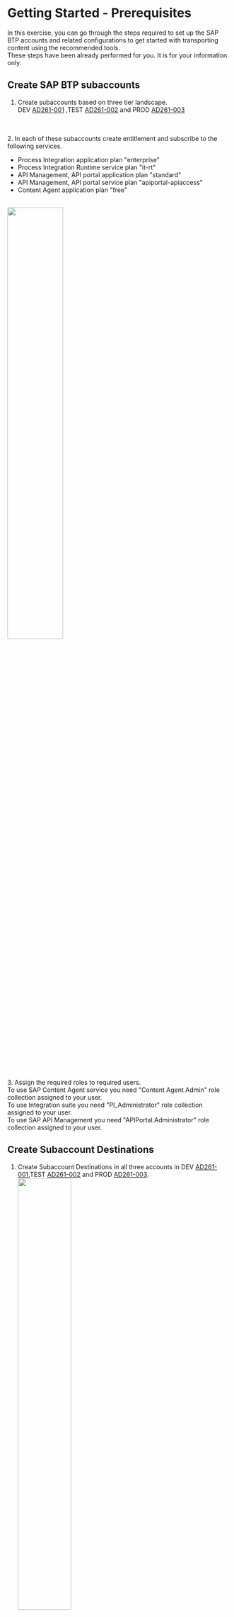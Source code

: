 # Getting Started - Prerequisites

In this exercise, you can go through the steps required to set up the SAP BTP accounts and related configurations to get started with transporting content using the recommended tools.
</br> These steps have been already performed for you. It is for your information only. 

## Create SAP BTP subaccounts 

1. Create subaccounts based on three tier landscape. </br>
DEV  [AD261-001](https://emea.cockpit.btp.cloud.sap/cockpit/#/globalaccount/e2a835b0-3011-4c79-818a-d7767c4627cd/subaccount/6fd4e2f0-4751-4c32-a2c7-1f1591d4847e/subaccountoverview)
,TEST [AD261-002](https://emea.cockpit.btp.cloud.sap/cockpit/#/globalaccount/e2a835b0-3011-4c79-818a-d7767c4627cd/subaccount/c906b09b-513a-4f8b-987e-68bfb5ac1d29/subaccountoverview)
and PROD [AD261-003](https://emea.cockpit.btp.cloud.sap/cockpit/#/globalaccount/e2a835b0-3011-4c79-818a-d7767c4627cd/subaccount/0da621fb-0270-4b8d-bd8c-deee9a443ec2/subaccountoverview) 
</br>
</br>
2. In each of these subaccounts create entitlement and subscribe to the following services. 
	<ul>
	  <li>Process Integration application plan "enterprise" </li>
	  <li>Process Integration Runtime service plan "it-rt" </li>
	  <li>API Management, API portal application plan "standard" </li>
	  <li>API Management, API portal service plan "apiportal-apiaccess" </li>
	  <li>Content Agent application plan "free" </li>
	</ul>
</br><img src="images/Source_account_subscriptions.png" width="50%">
</br>
</br>
3. Assign the required roles to required users. 
</br>To use SAP Content Agent service you need "Content Agent Admin" role collection assigned to your user.
</br>To use Integration suite you need "PI_Administrator" role collection assigned to your user.
</br>To use SAP API Management you need "APIPortal.Administrator" role collection assigned to your user.

<Provide list of roles to be assigned>

## Create Subaccount Destinations
1. Create Subaccount Destinations in all three accounts in DEV [AD261-001](https://emea.cockpit.btp.cloud.sap/cockpit/#/globalaccount/e2a835b0-3011-4c79-818a-d7767c4627cd/subaccount/6fd4e2f0-4751-4c32-a2c7-1f1591d4847e/subaccountoverview),TEST [AD261-002](https://emea.cockpit.btp.cloud.sap/cockpit/#/globalaccount/e2a835b0-3011-4c79-818a-d7767c4627cd/subaccount/c906b09b-513a-4f8b-987e-68bfb5ac1d29/subaccountoverview)
and PROD [AD261-003](https://emea.cockpit.btp.cloud.sap/cockpit/#/globalaccount/e2a835b0-3011-4c79-818a-d7767c4627cd/subaccount/0da621fb-0270-4b8d-bd8c-deee9a443ec2/subaccountoverview).
</br><img src="images/Source_destinations.png" width="50%">
2. To create CloudIntegration Destination, use the service key created for Process Integration Runtime service plan "it-rt". 
3. To create APIManagement Destination, use the service key created for API Management, API portal service plan "apiportal-apiaccess"

## Create Central SAP BTP account
1. Create a central SAP BTP subaccount [AD261-CALM](https://emea.cockpit.btp.cloud.sap/cockpit/#/globalaccount/e2a835b0-3011-4c79-818a-d7767c4627cd/subaccount/291cb5e2-bda7-4b89-bd75-d5ff4fd9df3b)
2. Create subscription for Cloud Transport Management service and assigned required roles. 
To use Cloud Transport Management service you need "Administrator" role collection assigned to your user.
</br><img src="images/TMS-Subscription.png" width="50%">
3. Create subscription for Cloud ALM service. To use Cloud ALM you need "Cross Global Administrator" role collection assigned to your user.
</br><img src="images/CloudALMSubscription.png" width="50%">

## Set up landscape in Cloud Transport Management

1. Create service instance and service key of Content Agent “application” plan in  
TEST [AD261-002](https://emea.cockpit.btp.cloud.sap/cockpit/#/globalaccount/e2a835b0-3011-4c79-818a-d7767c4627cd/subaccount/c906b09b-513a-4f8b-987e-68bfb5ac1d29/subaccountoverview)
and PROD [AD261-003](https://emea.cockpit.btp.cloud.sap/cockpit/#/globalaccount/e2a835b0-3011-4c79-818a-d7767c4627cd/subaccount/0da621fb-0270-4b8d-bd8c-deee9a443ec2/subaccountoverview). Select “Admin” role while creating the service instance.
</br>
<img src="images/CAS-application-plan-service-instance.png" width="50%">
<img src="images/cas-application-plan-roles.png" width="50%">

2. Create Destinations in Central BTP account [AD261-CALM](https://emea.cockpit.btp.cloud.sap/cockpit/#/globalaccount/e2a835b0-3011-4c79-818a-d7767c4627cd/subaccount/291cb5e2-bda7-4b89-bd75-d5ff4fd9df3b) from service instances of Content Agent “application” plan created in above step.
</br><img src="images/target-node-destination.png" width="70%">

3. Create a Transport Landscape in Cloud Transport Management using transport nodes and target account destinations
</br>
Source Node
<ul>
  <li>Select the Allow Upload to Node checkbox.</li>
  <li>Leave the Forward Mode set to Auto.</li>
  <li>Do not select the Controlled By SAP Solution Manager checkbox.</li>
  <li>Keep Content Type empty.</li>
</ul>
</br>
Target Nodes
<ul>
  <li>Do not select the Allow Upload to Node checkbox.</li>
  <li>Leave the Forward Mode set to Auto.</li>
  <li>Select Content Type 'Multi-Target Application' from the dropdown.</li>
  <li>Set the Destination to point to your development subaccount (CPI_TEST_CF).</li>
  <li>Leave the Deployment Strategy set to default.</li>
  <li>Choose OK.</li>
</ul>
</br>
<img src="images/TMS_landscape.png" width="50%">

## Set up Cloud ALM

1. Subscribe to Cloud ALM application using standard plan and assign the required roles.
<img src="images/ALM-saas-subscription.png" width="50%">
2. Create service instance and service key for SAP Cloud ALM API and standard plan.
When creating a service instance for feature deployment, the following configuration in json format is needed in order to assign the required scopes to the service instance. 
Paste the following json code into the text editor Replace <YourInstanceName> with your actual instance name. Then Create Service Key.
<img src="images/ALM-Instance.png" width="50%">

> 
	{
	    "xs-security": {
	        "xsappname": "<Your Instance Name>",
	        "authorities": [
				"$XSMASTERAPPNAME.imp-cdm-feature-display-ui",
				"$XSMASTERAPPNAME.imp-cdm-feature-manage-ui"
	        ]
	    }
	}

## Configure Transport Management Destinations in Source BTP Account 
1.	Create a SAP BTP destination for Cloud Transport management service in DEV subaccount AD261-001 using the Cloud ALM API service instance created before. 
<ol>
  <li>Name TransportManagementService (this value is case-sensitive) </li>
  <li>Type	HTTP </li>
  <li>Description You can provide a description for your reference.</li>
  <li>URL	Enter the URL (“Api”) of the service key of your SAP Cloud ALM API instance and append /imp-cdm-transport-management-api/v1. That follows a pattern like this: https://eu10.alm.cloud.sap/api/imp-cdm-transport-management-api/v1</li>
  <li>Proxy Type	Internet </li>
  <li>Authentication OAuth2ClientCredentials</li>
  <li>Client ID clientid from the service key of your SAP Cloud ALM API instance.</li>
  <li>Client Secret clientsecret from the service key of your SAP Cloud ALM API instance.</li>
  <li>Token Service URL Enter the value of url (uaa section) from the service key of your SAP Cloud ALM API instance. Append /oauth/token at the end of URL fetched from the service key.</li>
  <li>Additional Properties Choose New Property. Enter sourceSystemId (this value is case-sensitive) as the key and provide a value of your choice. Reuse the same value as the name of the source transport node in a later step.</li>
</ol>


## Summary

Now that you have successfully configured the BTP Landscape.
Continue to - [Exercise 1 Create SAP Cloud ALM Feature](../ex1/README.md)
